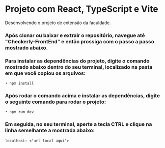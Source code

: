 # Projeto com React, TypeScript e Vite

Desenvolvendo o projeto de extensão da faculdade.

### Após clonar ou baixar e extrair o repositório, navegue até "Checkerly-FrontEnd" e então prossiga com o passo a passo mostrado abaixo.

### Para instalar as dependências do projeto, digite o comando mostrado abaixo dentro do seu terminal, localizado na pasta em que você copiou os arquivos:

`• npm install`

### Após rodar o comando acima e instalar as dependências, digite o seguinte comando para rodar o projeto:

`• npm run dev`

### Em seguida, no seu terminal, aperte a tecla CTRL e clique na linha semelhante a mostrada abaixo:

`localhost: <'url local aqui'>`
